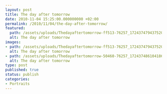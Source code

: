 ```yaml
---
layout: post
title: The day after tomorrow
date: 2010-11-04 15:25:00.000000000 +02:00
permalink: /2010/11/04/the-day-after-tomorrow/
featured:
  path: /assets/uploads/Thedayaftertomorrow-ff513-76257_172437479437520_100000138064283_607888_6269172_n.jpg
  alt: The day after tomorrow
images:
- path: /assets/uploads/Thedayaftertomorrow-ff513-76257_172437479437520_100000138064283_607888_6269172_n.jpg
  alt: The day after tomorrow
- path: /assets/uploads/Thedayaftertomorrow-50460-76257_172437486104186_100000138064283_607890_7305896_n.jpg
  alt: The day after tomorrow
type: post
published: true
status: publish
categories:
- Portraits
---
```

